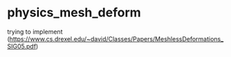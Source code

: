 # physics_mesh_deform

trying to implement (https://www.cs.drexel.edu/~david/Classes/Papers/MeshlessDeformations_SIG05.pdf)